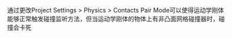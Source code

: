 通过更改Project Settings > Physics > Contacts Pair Mode可以使得运动学刚体能够正常触发碰撞监听方法，但当运动学刚体的物体上有非凸面网格碰撞器时，碰撞会卡死